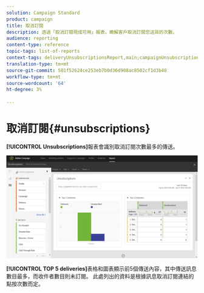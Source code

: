 ```yaml
---
solution: Campaign Standard
product: campaign
title: 取消訂閱
description: 透過「取消訂閱現成可用」報表，瞭解客戶取消訂閱您送貨的次數。
audience: reporting
content-type: reference
topic-tags: list-of-reports
context-tags: deliveryUnsubscriptionsReport,main;campaignUnsubscriptionsReport,main;programUnsubscriptionsReport,main
translation-type: tm+mt
source-git-commit: 501f52624ce253eb7b0d36d908ac8502cf1d3b48
workflow-type: tm+mt
source-wordcount: '64'
ht-degree: 3%

---
```



# 取消訂閱{#unsubscriptions}

**[!UICONTROL Unsubscriptions]**&#x200B;報表會識別取消訂閱次數最多的傳送。

![](assets/delivery_reports_unsub.png)

**[!UICONTROL TOP 5 deliveries]**&#x200B;表格和圖表顯示前5個傳送內容，其中傳送訊息數目最多，而收件者數目則未訂閱。 此處列出的資料是根據訊息取消訂閱連結的點按次數而定。
